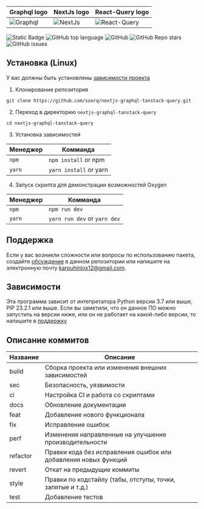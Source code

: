 | Graphql logo                                                                                         | NextJs logo                                                                                                  | React-Query logo                                                                                       |
| ---------------------------------------------------------------------------------------------------- | ------------------------------------------------------------------------------------------------------------ | ------------------------------------------------------------------------------------------------------ |
| ![Graphql](https://i.pinimg.com/736x/94/d8/d5/94d8d551d3f4777accf765f9725ddc06.jpg) | ![NextJs](https://avatars.mds.yandex.net/i?id=a574fbe9c3f30a96b0d7885b67f9fc8e_l-8710005-images-thumbs&n=13) | ![React-Query](https://www.strobecorp.com/wp-content/uploads/2023/11/What-is-React-Query-1024x546.jpg) |

![Static Badge](https://img.shields.io/badge/soorq-nextjs-graphql)
![GitHub top language](https://img.shields.io/github/languages/top/soorq/nextjs-graphql-tanstack-query)
![GitHub](https://img.shields.io/github/license/soorq/nextjs-graphql-tanstack-query)
![GitHub Repo stars](https://img.shields.io/github/stars/soorq/nextjs-graphql-tanstack-query)
![GitHub issues](https://img.shields.io/github/issues/soorq/nextjs-graphql-tanstack-query)

<!--Установка-->

## Установка (Linux)

У вас должны быть установлены [зависимости проекта](https://github.com/soorq/nextjs-graphql-tanstack-query#зависимости)

1. Клонирование репозитория

`git clone https://github.com/soorq/nextjs-graphql-tanstack-query.git`

2. Переход в директорию `nextjs-graphql-tanstack-query`

`cd nextjs-graphql-tanstack-query`

3. Установка зависимостей

| Менеджер | Комманда               |
| -------- | ---------------------- |
| `npm`    | `npm install` or npm   |
| `yarn`   | `yarn install` or yarn |

4. Запуск скрипта для демонстрации возможностей Oxygen

| Менеджер | Комманда                     |
| -------- | ---------------------------- |
| `npm`    | `npm run dev`                |
| `yarn`   | `yarn run dev` or `yarn dev` |

<!--Пользовательская документация-->

[Релизы программы]: https://github.com/soorq/nextjs-graphql-tanstack-query/releases

<!--Поддержка-->

## Поддержка

Если у вас возникли сложности или вопросы по использованию пакета, создайте
[обсуждение](https://github.com/soorq/nextjs-graphql-tanstack-query/issues/new/choose) в данном репозитории или напишите на электронную почту <karpuhinlox12@gmail.com>.

<!--зависимости-->

## Зависимости

Эта программа зависит от интепретатора Python версии 3.7 или выше, PIP 23.2.1 или выше. Если вы заметили, что он данное ПО можно запустить на версии ниже, или он не работает на какой-либо версии, то напишите в [поддержку](https://github.com/soorq/nextjs-graphql-tanstack-query#поддержка)

<!--описание коммитов-->

## Описание коммитов

| Название | Описание                                                        |
| -------- | --------------------------------------------------------------- |
| build    | Сборка проекта или изменения внешних зависимостей               |
| sec      | Безопасность, уязвимости                                        |
| ci       | Настройка CI и работа со скриптами                              |
| docs     | Обновление документации                                         |
| feat     | Добавление нового функционала                                   |
| fix      | Исправление ошибок                                              |
| perf     | Изменения направленные на улучшение производительности          |
| refactor | Правки кода без исправления ошибок или добавления новых функций |
| revert   | Откат на предыдущие коммиты                                     |
| style    | Правки по кодстайлу (табы, отступы, точки, запятые и т.д.)      |
| test     | Добавление тестов                                               |
